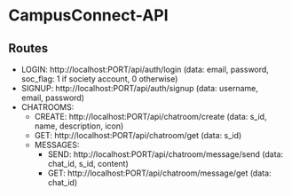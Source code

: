 # CampusConnect-API

## Routes
- LOGIN: http://localhost:PORT/api/auth/login (data: email, password, soc_flag: 1 if society account, 0 otherwise)
- SIGNUP: http://localhost:PORT/api/auth/signup (data: username, email, password)
- CHATROOMS:
    - CREATE: http://localhost:PORT/api/chatroom/create (data: s_id, name, description, icon)
    - GET: http://localhost:PORT/api/chatroom/get   (data: s_id)
    - MESSAGES:
        - SEND: http://localhost:PORT/api/chatroom/message/send (data: chat_id, s_id, content)
        - GET: http://localhost:PORT/api/chatroom/message/get (data: chat_id)
